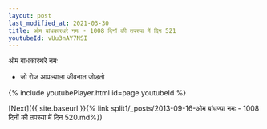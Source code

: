 ```yaml
---
layout: post
last_modified_at: 2021-03-30
title: ओम बांधकारथरे नमः - 1008 दिनों की तपस्या में दिन 521
youtubeId: vUu3nAY7NSI
---
```

 
 
 ओम बांधकारथरे नमः  
 
 -  जो रोज आपल्याला जीवनात जोडतो 
 
  
 
  
 
 
 
 
 
 


{% include youtubePlayer.html id=page.youtubeId %}
 
[Next]({{ site.baseurl }}{% link  split1/_posts/2013-09-16-ओम बांधण्या नमः - 1008 दिनों की तपस्या में दिन 520.md%})
 
